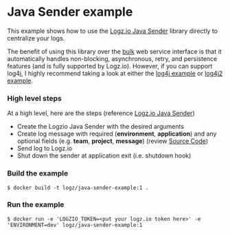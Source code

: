 # Java Sender example
This example shows how to use the [Logz.io Java Sender](https://github.com/logzio/logzio-java-sender) library directly to centralize your logs.

The benefit of using this library over the [bulk](../bulk-example) web service interface is that it automatically handles non-blocking, asynchronous, retry, and persistence features (and is fully supported by Logz.io).  However, if you can support log4j, I highly recommend taking a look at either the [log4j example](../log4j-example) or [log4j2 example](../log4j2-example).

### High level steps
At a high level, here are the steps (reference [Logz.io Java Sender](https://github.com/logzio/logzio-java-sender))
- Create the Logzio Java Sender with the desired arguments
- Create log message with required (**environment**, **application**) and any optional fields (e.g. **team**, **project**, **message**) (review [Source Code](src/main/java/com/rentacenter/examples/LogzioJavaSenderExample.java))
- Send log to Logz.io
- Shut down the sender at application exit (i.e. shutdown hook)

### Build the example
```shell
$ docker build -t logz/java-sender-example:1 .
```

### Run the example
```shell
$ docker run -e 'LOGZIO_TOKEN=<put your logz.io token here>' -e 'ENVIRONMENT=dev' logz/java-sender-example:1
```
